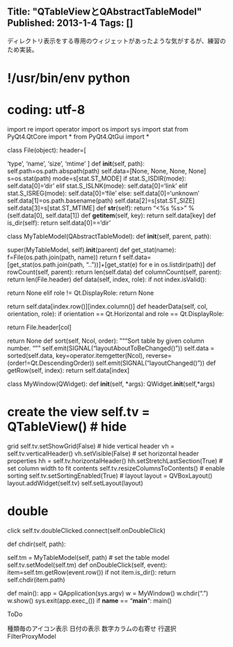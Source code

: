 Title: "QTableViewとQAbstractTableModel"
Published: 2013-1-4
Tags: []
---

ディレクトリ表示をする専用のウィジェットがあったような気がするが、練習のため実装。


# !/usr/bin/env python
# coding: utf-8


import re import operator import os import sys import stat from
PyQt4.QtCore import * from PyQt4.QtGui import *

class File(object):
header=[

‘type’, ‘name’, ‘size’, ‘mtime’ ]
def __init__(self, path):
self.path=os.path.abspath(path) self.data=[None, None, None,
None] s=os.stat(path) mode=s[stat.ST_MODE] if
stat.S_ISDIR(mode): self.data[0]=‘dir’ elif
stat.S_ISLNK(mode): self.data[0]=‘link’ elif
stat.S_ISREG(mode): self.data[0]=‘file’ else:
self.data[0]=‘unknown’ self.data[1]=os.path.basename(path)
self.data[2]=s[stat.ST_SIZE]
self.data[3]=s[stat.ST_MTIME]
def __str__(self):
return “<%s %s>” % (self.data[0], self.data[1])
def __getitem__(self, key):
return self.data[key]
def is_dir(self):
return self.data[0]==‘dir’

class MyTableModel(QAbstractTableModel):
def __init__(self, parent, path):

super(MyTableModel, self).__init__(parent) def
get_stat(name): f=File(os.path.join(path, name)) return f
self.data=[get_stat(os.path.join(path, “..”))]+[get_stat(e)
for e in os.listdir(path)]
def rowCount(self, parent):
return len(self.data)
def columnCount(self, parent):
return len(File.header)
def data(self, index, role):
if not index.isValid():

return None
elif role != Qt.DisplayRole:
return None

return self.data[index.row()][index.column()]
def headerData(self, col, orientation, role):
if orientation == Qt.Horizontal and role == Qt.DisplayRole:

return File.header[col]

return None
def sort(self, Ncol, order):
”““Sort table by given column number.
“”” self.emit(SIGNAL(“layoutAboutToBeChanged()”)) self.data =
sorted(self.data,
key=operator.itemgetter(Ncol), reverse=(order!=Qt.DescendingOrder))
self.emit(SIGNAL(“layoutChanged()”))
def getRow(self, index):
return self.data[index]

class MyWindow(QWidget):
def __init__(self, *args): QWidget.__init__(self,*args)

# create the view self.tv = QTableView() # hide
grid self.tv.setShowGrid(False) # hide vertical header vh
= self.tv.verticalHeader() vh.setVisible(False) # set
horizontal header properties hh = self.tv.horizontalHeader()
hh.setStretchLastSection(True) # set column width to fit
contents self.tv.resizeColumnsToContents() # enable
sorting self.tv.setSortingEnabled(True) # layout layout
= QVBoxLayout() layout.addWidget(self.tv) self.setLayout(layout)
# double
click self.tv.doubleClicked.connect(self.onDoubleClick)

def chdir(self, path):

self.tm = MyTableModel(self, path) # set the table
model self.tv.setModel(self.tm)
def onDoubleClick(self, event):
item=self.tm.getRow(event.row()) if not item.is_dir():
return self.chdir(item.path)

def main():
app = QApplication(sys.argv) w = MyWindow() w.chdir(“.”) w.show()
sys.exit(app.exec_())
if __name__ == “__main__“:
main()

ToDo


種類毎のアイコン表示
日付の表示
数字カラムの右寄せ
行選択
FilterProxyModel

